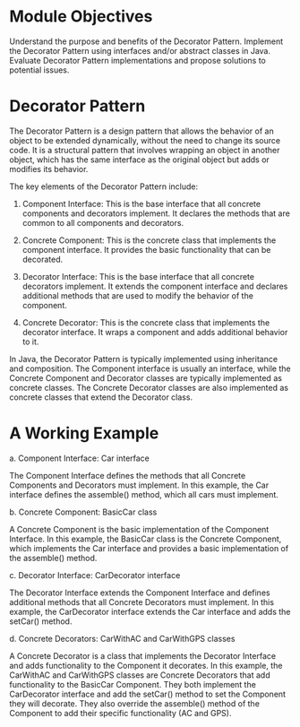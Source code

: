 # Module Objectives

Understand the purpose and benefits of the Decorator Pattern.
Implement the Decorator Pattern using interfaces and/or abstract classes in Java.
Evaluate Decorator Pattern implementations and propose solutions to potential issues.

# Decorator Pattern
The Decorator Pattern is a design pattern that allows the behavior of an object to be extended dynamically, without the need to change its source code. It is a structural pattern that involves wrapping an object in another object, which has the same interface as the original object but adds or modifies its behavior.

The key elements of the Decorator Pattern include:

1. Component Interface: This is the base interface that all concrete components and decorators implement. It declares the methods that are common to all components and decorators.

2. Concrete Component: This is the concrete class that implements the component interface. It provides the basic functionality that can be decorated.

3. Decorator Interface: This is the base interface that all concrete decorators implement. It extends the component interface and declares additional methods that are used to modify the behavior of the component.

4. Concrete Decorator: This is the concrete class that implements the decorator interface. It wraps a component and adds additional behavior to it.

In Java, the Decorator Pattern is typically implemented using inheritance and composition. The Component interface is usually an interface, while the Concrete Component and Decorator classes are typically implemented as concrete classes. The Concrete Decorator classes are also implemented as concrete classes that extend the Decorator class.

# A Working Example

a. Component Interface: Car interface

  The Component Interface defines the methods that all Concrete Components and Decorators must implement. In this example, the Car interface defines the assemble() method, which all cars must implement.

b. Concrete Component: BasicCar class

  A Concrete Component is the basic implementation of the Component Interface. In this example, the BasicCar class is the Concrete Component, which implements the Car interface and provides a basic implementation of the assemble() method.

c. Decorator Interface: CarDecorator interface

  The Decorator Interface extends the Component Interface and defines additional methods that all Concrete Decorators must implement. In this example, the CarDecorator interface extends the Car interface and adds the setCar() method.

d. Concrete Decorators: CarWithAC and CarWithGPS classes

  A Concrete Decorator is a class that implements the Decorator Interface and adds functionality to the Component it decorates. In this example, the CarWithAC and CarWithGPS classes are Concrete Decorators that add functionality to the BasicCar Component. They both implement the CarDecorator interface and add the setCar() method to set the Component they will decorate. They also override the assemble() method of the Component to add their specific functionality (AC and GPS).
